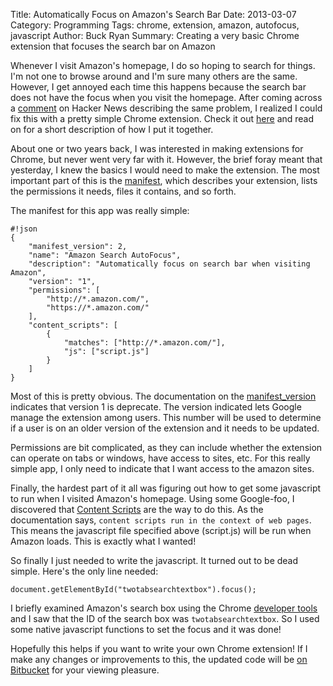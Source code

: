 Title: Automatically Focus on Amazon's Search Bar
Date: 2013-03-07
Category: Programming
Tags: chrome, extension, amazon, autofocus, javascript
Author: Buck Ryan
Summary: Creating a very basic Chrome extension that focuses the search bar on Amazon

Whenever I visit Amazon's homepage, I do so hoping to search for things. I'm
not one to browse around and I'm sure many others are the same. However, I get
annoyed each time this happens because the search bar does not have the focus
when you visit the homepage. After coming across a
[comment](http://news.ycombinator.com/item?id=5333209) on Hacker News
describing the same problem, I realized I could fix this with a pretty simple
Chrome extension. Check it out
[here](https://chrome.google.com/webstore/detail/amazon-search-auto-focus/mlblghbllacignpjknjbpbefjmgnbpca)
and read on for a short description of how I put it together.

About one or two years back, I was interested in making extensions for Chrome,
but never went very far with it. However, the brief foray meant that yesterday,
I knew the basics I would need to make the extension. The most important part
of this is the [manifest](http://developer.chrome.com/extensions/manifest.html),
which describes your extension, lists the permissions it needs, files it
contains, and so forth.

The manifest for this app was really simple:

    #!json
    {
        "manifest_version": 2,
        "name": "Amazon Search AutoFocus",
        "description": "Automatically focus on search bar when visiting Amazon",
        "version": "1",
        "permissions": [
            "http://*.amazon.com/",
            "https://*.amazon.com/"
        ],
        "content_scripts": [
            {
                "matches": ["http://*.amazon.com/"],
                "js": ["script.js"]
            }
        ]
    }

Most of this is pretty obvious. The documentation on the
[manifest_version](http://developer.chrome.com/extensions/manifest.html#manifest_version)
indicates that version 1 is deprecate. The version indicated lets Google
manage the extension among users. This number will be used to determine if a
user is on an older version of the extension and it needs to be updated.

Permissions are bit complicated, as they can include whether the extension
can operate on tabs or windows, have access to sites, etc. For this really
simple app, I only need to indicate that I want access to the amazon sites.

Finally, the hardest part of it all was figuring out how to get some javascript
to run when I visited Amazon's homepage. Using some Google-foo, I discovered
that [Content Scripts](http://developer.chrome.com/extensions/content_scripts.html)
are the way to do this. As the documentation says, `content scripts run in the
context of web pages`. This means the javascript file specified above
(script.js) will be run when Amazon loads. This is exactly what I wanted!

So finally I just needed to write the javascript. It turned out to be dead
simple. Here's the only line needed:

    document.getElementById("twotabsearchtextbox").focus();

I briefly examined Amazon's search box using the Chrome
[developer tools](https://developers.google.com/chrome-developer-tools/docs/elements)
and I saw that the ID of the search box was `twotabsearchtextbox`. So I used
some native javascript functions to set the focus and it was done!

Hopefully this helps if you want to write your own Chrome extension! If I make
any changes or improvements to this, the updated code will be
[on Bitbucket](https://bitbucket.org/b_ryan/amazon-autofocus) for your viewing
pleasure.
